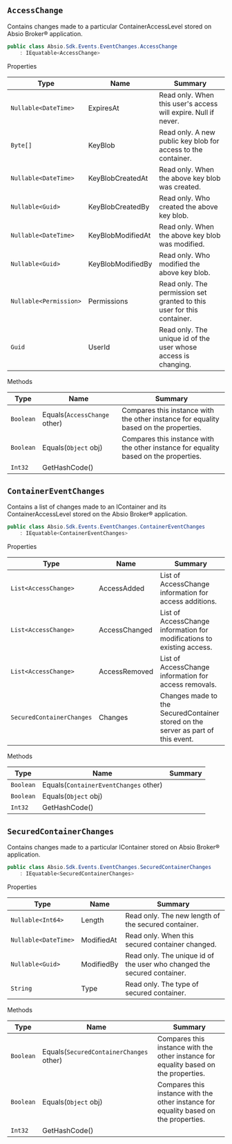 ## `AccessChange`

Contains changes made to a particular ContainerAccessLevel stored on Absio Broker® application.
```csharp
public class Absio.Sdk.Events.EventChanges.AccessChange
    : IEquatable<AccessChange>

```

Properties

| Type | Name | Summary | 
| --- | --- | --- | 
| `Nullable<DateTime>` | ExpiresAt | Read only.  When this user's access will expire.  Null if never. | 
| `Byte[]` | KeyBlob | Read only.  A new public key blob for access to the container. | 
| `Nullable<DateTime>` | KeyBlobCreatedAt | Read only.  When the above key blob was created. | 
| `Nullable<Guid>` | KeyBlobCreatedBy | Read only.  Who created the above key blob. | 
| `Nullable<DateTime>` | KeyBlobModifiedAt | Read only.  When the above key blob was modified. | 
| `Nullable<Guid>` | KeyBlobModifiedBy | Read only.  Who modified the above key blob. | 
| `Nullable<Permission>` | Permissions | Read only.  The permission set granted to this user for this container. | 
| `Guid` | UserId | Read only.  The unique id of the user whose access is changing. | 


Methods

| Type | Name | Summary | 
| --- | --- | --- | 
| `Boolean` | Equals(`AccessChange` other) | Compares this instance with the other instance for equality based on the properties. | 
| `Boolean` | Equals(`Object` obj) | Compares this instance with the other instance for equality based on the properties. | 
| `Int32` | GetHashCode() |  | 


## `ContainerEventChanges`

Contains a list of changes made to an IContainer and its ContainerAccessLevel stored on the Absio Broker® application.
```csharp
public class Absio.Sdk.Events.EventChanges.ContainerEventChanges
    : IEquatable<ContainerEventChanges>

```

Properties

| Type | Name | Summary | 
| --- | --- | --- | 
| `List<AccessChange>` | AccessAdded | List of AccessChange information for access additions. | 
| `List<AccessChange>` | AccessChanged | List of AccessChange information for modifications to existing access. | 
| `List<AccessChange>` | AccessRemoved | List of AccessChange information for access removals. | 
| `SecuredContainerChanges` | Changes | Changes made to the SecuredContainer stored on the server as part of this event. | 


Methods

| Type | Name | Summary | 
| --- | --- | --- | 
| `Boolean` | Equals(`ContainerEventChanges` other) |  | 
| `Boolean` | Equals(`Object` obj) |  | 
| `Int32` | GetHashCode() |  | 


## `SecuredContainerChanges`

Contains changes made to a particular IContainer stored on Absio Broker® application.
```csharp
public class Absio.Sdk.Events.EventChanges.SecuredContainerChanges
    : IEquatable<SecuredContainerChanges>

```

Properties

| Type | Name | Summary | 
| --- | --- | --- | 
| `Nullable<Int64>` | Length | Read only.  The new length of the secured container. | 
| `Nullable<DateTime>` | ModifiedAt | Read only.  When this secured container changed. | 
| `Nullable<Guid>` | ModifiedBy | Read only.  The unique id of the user who changed the secured container. | 
| `String` | Type | Read only.  The type of secured container. | 


Methods

| Type | Name | Summary | 
| --- | --- | --- | 
| `Boolean` | Equals(`SecuredContainerChanges` other) | Compares this instance with the other instance for equality based on the properties. | 
| `Boolean` | Equals(`Object` obj) | Compares this instance with the other instance for equality based on the properties. | 
| `Int32` | GetHashCode() |  | 



